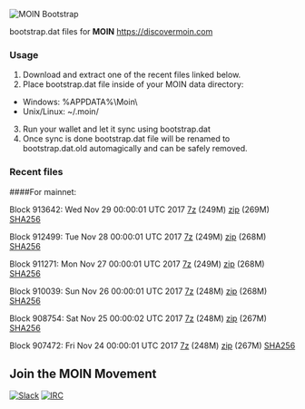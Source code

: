 ![MOIN Bootstrap](https://i.imgur.com/KjM1jMp.jpg)

bootstrap.dat files for **MOIN** https://discovermoin.com

### Usage

1. Download and extract one of the recent files linked below.
2. Place bootstrap.dat file inside of your MOIN data directory:
 - Windows: %APPDATA%\Moin\
 - Unix/Linux: ~/.moin/
3. Run your wallet and let it sync using bootstrap.dat
4. Once sync is done bootstrap.dat file will be renamed to bootstrap.dat.old automagically and can be safely removed.


### Recent files

####For mainnet:

Block 913642: Wed Nov 29 00:00:01 UTC 2017 [7z](https://transfer.sh/lwXoG/bootstrap.dat.20171129.7z) (249M) [zip](https://transfer.sh/FW4yB/bootstrap.dat.20171129.zip) (269M) [SHA256](https://transfer.sh/fZKMX/sha256.txt)

Block 912499: Tue Nov 28 00:00:01 UTC 2017 [7z](https://transfer.sh/iGc3G/bootstrap.dat.20171128.7z) (249M) [zip](https://transfer.sh/sgfo0/bootstrap.dat.20171128.zip) (268M) [SHA256](https://transfer.sh/Ldx3D/sha256.txt)

Block 911271: Mon Nov 27 00:00:01 UTC 2017 [7z](https://transfer.sh/2HYBK/bootstrap.dat.20171127.7z) (249M) [zip](https://transfer.sh/1e1Zm/bootstrap.dat.20171127.zip) (268M) [SHA256](https://transfer.sh/23oRp/sha256.txt)

Block 910039: Sun Nov 26 00:00:01 UTC 2017 [7z](https://transfer.sh/9uTMQ/bootstrap.dat.20171126.7z) (248M) [zip](https://transfer.sh/SI6zV/bootstrap.dat.20171126.zip) (268M) [SHA256](https://transfer.sh/HCndC/sha256.txt)

Block 908754: Sat Nov 25 00:00:02 UTC 2017 [7z](https://transfer.sh/7izsQ/bootstrap.dat.20171125.7z) (248M) [zip](https://transfer.sh/AW1dE/bootstrap.dat.20171125.zip) (267M) [SHA256](https://transfer.sh/1mLWe/sha256.txt)

Block 907472: Fri Nov 24 00:00:01 UTC 2017 [7z](https://transfer.sh/Oj84s/bootstrap.dat.20171124.7z) (248M) [zip](https://transfer.sh/Tejet/bootstrap.dat.20171124.zip) (267M) [SHA256](https://transfer.sh/INhaG/sha256.txt)

## Join the MOIN Movement

[![Slack](https://i.imgur.com/Xy0IEJN.png)](https://discovermoin.herokuapp.com)
[![IRC](http://i.imgur.com/amUnKGQ.png)](https://kiwiirc.com/client/irc.freenode.net/#moin-crypto)
